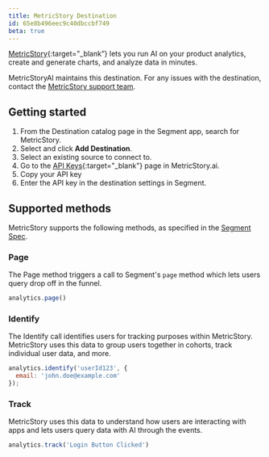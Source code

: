 ```yaml
---
title: MetricStory Destination
id: 65e8b496eec9c40dbccbf749
beta: true
---
```


[MetricStory](https://www.metricstory.ai){:target="_blank”} lets you run AI on your product analytics, create and generate charts, and analyze data in minutes.

MetricStoryAI maintains this destination. For any issues with the destination, contact the [MetricStory support team](support@metricstory.ai).

## Getting started
1. From the Destination catalog page in the Segment app, search for MetricStory.
2. Select and click **Add Destination**.
3. Select an existing source to connect to.
4. Go to the [API Keys](https://www.metricstory.ai/account/apikeys){:target="_blank"} page in MetricStory.ai.
5. Copy your API key
6. Enter the API key in the destination settings in Segment.

## Supported methods
MetricStory supports the following methods, as specified in the [Segment Spec](/docs/connections/spec).

### Page
The Page method triggers a call to Segment's `page` method which lets users query drop off in the funnel.

```js
analytics.page()
```

### Identify
The Identify call identifies users for tracking purposes within MetricStory. MetricStory uses this data to group users together in cohorts, track individual user data, and more.

```js
analytics.identify('userId123', {
  email: 'john.doe@example.com'
});
```

### Track
MetricStory uses this data to understand how users are interacting with apps and lets users query data with AI through the events.

```js
analytics.track('Login Button Clicked')
```
